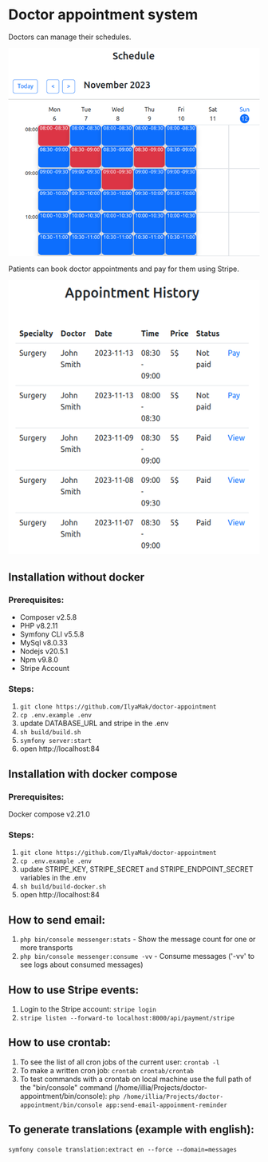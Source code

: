 # Doctor appointment system

Doctors can manage their schedules.

![Schedule](public/assets/images/doctor.png)

Patients can book doctor appointments and pay for them using Stripe.

![Appointment History](public/assets/images/patient.png)

## Installation without docker

### Prerequisites: 
- Composer v2.5.8
- PHP v8.2.11
- Symfony CLI v5.5.8
- MySql v8.0.33
- Nodejs v20.5.1
- Npm v9.8.0
- Stripe Account

### Steps:
1. `git clone https://github.com/IlyaMak/doctor-appointment`
2. `cp .env.example .env`
3. update DATABASE_URL and stripe in the .env
4. `sh build/build.sh`
5. `symfony server:start`
6. open http://localhost:84

## Installation with docker compose

### Prerequisites:
Docker compose v2.21.0

### Steps:
1. `git clone https://github.com/IlyaMak/doctor-appointment`
2. `cp .env.example .env`
3. update STRIPE_KEY, STRIPE_SECRET and STRIPE_ENDPOINT_SECRET variables in the .env
3. `sh build/build-docker.sh`
4. open http://localhost:84

## How to send email:
1. `php bin/console messenger:stats` - Show the message count for one or more transports
2. `php bin/console messenger:consume -vv` - Consume messages ('-vv' to see logs about consumed messages)

## How to use Stripe events:
1. Login to the Stripe account: `stripe login`
2. `stripe listen --forward-to localhost:8000/api/payment/stripe`

## How to use crontab:
1. To see the list of all cron jobs of the current user: `crontab -l`
2. To make a written cron job: `crontab crontab/crontab`
3. To test commands with a crontab on local machine use the full path of the "bin/console" command (/home/illia/Projects/doctor-appointment/bin/console): `php /home/illia/Projects/doctor-appointment/bin/console app:send-email-appoinment-reminder`

## To generate translations (example with english):
`symfony console translation:extract en --force --domain=messages`
